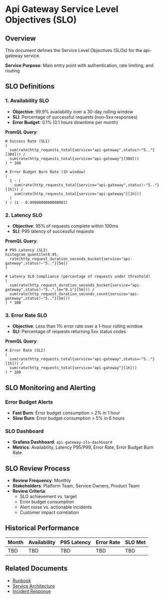 # Api Gateway Service Level Objectives (SLO)

## Overview
This document defines the Service Level Objectives (SLOs) for the api-gateway service.

**Service Purpose**: Main entry point with authentication, rate limiting, and routing

## SLO Definitions

### 1. Availability SLO
- **Objective**: 99.9% availability over a 30-day rolling window
- **SLI**: Percentage of successful requests (non-5xx responses)
- **Error Budget**: 0.1% (0.1 hours downtime per month)

**PromQL Query**:
```promql
# Success Rate (SLI)
(
  sum(rate(http_requests_total{service="api-gateway",status!~"5.."}[30d])) /
  sum(rate(http_requests_total{service="api-gateway"}[30d]))
) * 100

# Error Budget Burn Rate (1h window)
(
  1 - (
    sum(rate(http_requests_total{service="api-gateway",status!~"5.."}[1h])) /
    sum(rate(http_requests_total{service="api-gateway"}[1h]))
  )
) / (1 - 0.9990000000000001)
```

### 2. Latency SLO
- **Objective**: 95% of requests complete within 100ms
- **SLI**: P95 latency of successful requests

**PromQL Query**:
```promql
# P95 Latency (SLI)
histogram_quantile(0.95, 
  rate(http_request_duration_seconds_bucket{service="api-gateway",status!~"5.."}[5m])
)

# Latency SLO Compliance (percentage of requests under threshold)
(
  sum(rate(http_request_duration_seconds_bucket{service="api-gateway",status!~"5..",le="0.1"}[5m])) /
  sum(rate(http_request_duration_seconds_count{service="api-gateway",status!~"5.."}[5m]))
) * 100
```

### 3. Error Rate SLO
- **Objective**: Less than 1% error rate over a 1-hour rolling window
- **SLI**: Percentage of requests returning 5xx status codes

**PromQL Query**:
```promql
# Error Rate (SLI)
(
  sum(rate(http_requests_total{service="api-gateway",status=~"5.."}[1h])) /
  sum(rate(http_requests_total{service="api-gateway"}[1h]))
) * 100
```

## SLO Monitoring and Alerting

### Error Budget Alerts
- **Fast Burn**: Error budget consumption > 2% in 1 hour
- **Slow Burn**: Error budget consumption > 5% in 6 hours

### SLO Dashboard
- **Grafana Dashboard**: `api-gateway-slo-dashboard`
- **Metrics**: Availability, Latency P95/P99, Error Rate, Error Budget Burn Rate

## SLO Review Process
- **Review Frequency**: Monthly
- **Stakeholders**: Platform Team, Service Owners, Product Team
- **Review Criteria**: 
  - SLO achievement vs. target
  - Error budget consumption
  - Alert noise vs. actionable incidents
  - Customer impact correlation

## Historical Performance
<!-- Update monthly with actual performance data -->
| Month | Availability | P95 Latency | Error Rate | SLO Met |
|-------|-------------|-------------|------------|---------|
| TBD   | TBD         | TBD         | TBD        | TBD     |

## Related Documents
- [Runbook](./api-gateway-runbook.md)
- [Service Architecture](../README.md)
- [Incident Response](https://docs.company.com/incident-response)
